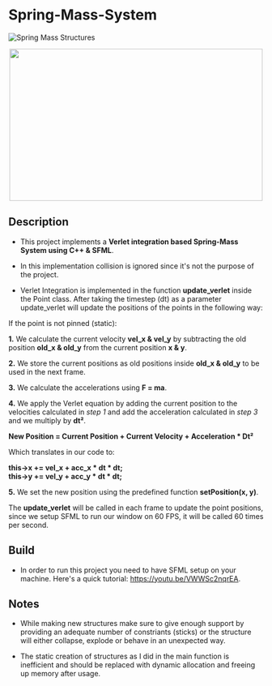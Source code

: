 # Spring-Mass-System
![Spring Mass Structures](https://github.com/ChadiHamrouni/Spring-Mass-System/assets/69485266/e295b348-d7c2-436f-b281-a8cded1e1f26)

<p align="center">
  <img src="downloads/gif.gif" width="500" height="300">
</p>


## Description
* This project implements a **Verlet integration based Spring-Mass System using C++ & SFML**.

* In this implementation collision is ignored since it's not the purpose of the project.

* Verlet Integration is implemented in the function **update_verlet** inside the Point class. After taking the timestep (dt) as a parameter update_verlet will update the positions of the points in the following way:

If the point is not pinned (static):

**1.** We calculate the current velocity **vel_x & vel_y** by subtracting the old position **old_x & old_y** from the current position **x & y**.

**2.** We store the current positions as old positions inside **old_x & old_y** to be used in the next frame.

**3.** We calculate the accelerations using **F = ma**.

**4.** We apply the Verlet equation by adding the current position to the velocities calculated in *step 1* and add the acceleration calculated in *step 3* and we multiply by **dt²**.

**New Position = Current Position + Current Velocity + Acceleration * Dt²**

Which translates in our code to:

**this->x += vel_x + acc_x * dt * dt;<br>
this->y += vel_y + acc_y * dt * dt;**

**5.** We set the new position using the predefined function **setPosition(x, y)**.

The **update_verlet** will be called in each frame to update the point positions, since we setup SFML to run our window on 60 FPS, it will be called 60 times per second.

## Build
* In order to run this project you need to have SFML setup on your machine.
Here's a quick tutorial: https://youtu.be/VWWSc2nqrEA.

## Notes
* While making new structures make sure to give enough support by providing an adequate number of constriants (sticks) or the structure will either collapse, explode or behave in an unexpected way.

* The static creation of structures as I did in the main function is inefficient and should be replaced with dynamic allocation and freeing up memory after usage. 
